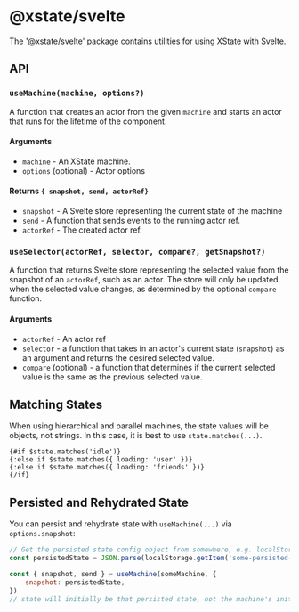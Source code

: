 # @xstate/svelte

The '@xstate/svelte' package contains utilities for using XState with Svelte.

## API

### `useMachine(machine, options?)`

A function that creates an actor from the given `machine` and starts an actor that runs for the lifetime of the component.

#### Arguments

- `machine` - An XState machine.
- `options` (optional) - Actor options

#### Returns `{ snapshot, send, actorRef}`

- `snapshot` - A Svelte store representing the current state of the machine
- `send` - A function that sends events to the running actor ref.
- `actorRef` - The created actor ref.

### `useSelector(actorRef, selector, compare?, getSnapshot?)`

A function that returns Svelte store representing the selected value from the snapshot of an `actorRef`, such as an actor. The store will only be updated when the selected value changes, as determined by the optional `compare` function.

#### Arguments

- `actorRef` - An actor ref
- `selector` - a function that takes in an actor's current state (`snapshot`) as an argument and returns the desired selected value.
- `compare` (optional) - a function that determines if the current selected value is the same as the previous selected value.

## Matching States

When using hierarchical and parallel machines, the state values will be objects, not strings. In this case, it is best to use `state.matches(...)`.

```svelte
{#if $state.matches('idle')}
{:else if $state.matches({ loading: 'user' })}
{:else if $state.matches({ loading: 'friends' })}
{/if}
```

## Persisted and Rehydrated State

You can persist and rehydrate state with `useMachine(...)` via `options.snapshot`:

```javascript
// Get the persisted state config object from somewhere, e.g. localStorage
const persistedState = JSON.parse(localStorage.getItem('some-persisted-state-key'))

const { snapshot, send } = useMachine(someMachine, {
	snapshot: persistedState,
})
// state will initially be that persisted state, not the machine's initialState
```
